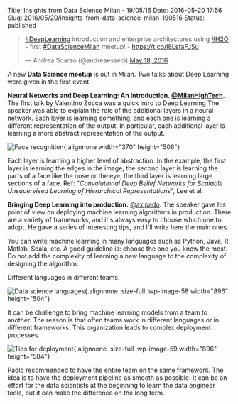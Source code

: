 Title: Insights from Data Science Milan - 19/05/16
Date: 2016-05-20 17:56
Slug: 2016/05/20/insights-from-data-science-milan-190516
Status: published

<blockquote class="twitter-tweet" data-lang="en"><p lang="en" dir="ltr"><a href="https://twitter.com/hashtag/DeepLearning?src=hash">#DeepLearning</a> introduction and enterprise architectures using <a href="https://twitter.com/hashtag/H2O?src=hash">#H2O</a> - first <a href="https://twitter.com/hashtag/DataScienceMilan?src=hash">#DataScienceMilan</a> meetup! - <a href="https://t.co/I8LsfaFJSu">https://t.co/I8LsfaFJSu</a></p>&mdash; Andrea Scarso (@andreaesseci) <a href="https://twitter.com/andreaesseci/status/733044189349482496">May 18, 2016</a></blockquote>
<script async src="//platform.twitter.com/widgets.js" charset="utf-8"></script>

A new **Data Science meetup** is out in Milan. Two talks about Deep
Learning were given in the first event.

**Neural Networks and Deep Learning: An
Introduction. [@MilanHighTech](https://twitter.com/milanhightech).** The
first talk by Valentino Zocca was a quick intro to Deep Learning The
speaker was able to explain the role of the additional layers in a
neural network. Each layer is learning something, and each one is
learning a different representation of the output. In particular, each
additional layer is learning a more abstract representation of the
output.

![Face recognition](https://indico.io/blog/wp-content/uploads/2016/02/cnn_deeper.jpg){.alignnone
width="370" height="506"}

Each layer is learning a higher level of abstraction. In the example,
the first layer is learning the edges in the image; the second layer is
learning the parts of a face like the nose or the eye; the third layer
is learning large sections of a face. Ref: "*Convolutional Deep Belief
Networks for Scalable Unsupervised Learning of Hierarchical
Representations*", Lee et al.

**Bringing Deep Learning into production.**
[@axlpado](https://twitter.com/axlpado). The speaker gave his point of
view on deploying machine learning algorithms in production. There are a
variety of frameworks, and it's always easy to choose which one to
adopt. He gave a series of interesting tips, and I'll write here the
main ones.

You can write machine learning in many languages such as Python, Java,
R, Matlab, Scala, etc. A good guideline is: choose the one you know the
most. Do not add the complexity of learning a new language to the
complexity of designing the algorithm.

Different languages in different teams.

![Data science
languages]({static}/images/20160519_193804-1.jpg){.alignnone
.size-full .wp-image-58 width="896" height="504"}

It can be challenge to bring machine learning models from a team to
another. The reason is that often teams work in different languages or
in different frameworks. This organization leads to complex deployment
processes.

![Tips for
deployment]({static}/images/20160519_194315.jpg){.alignnone
.size-full .wp-image-59 width="896" height="504"}

Paolo recommended to have the entire team on the same framework. The
idea is to have the deployment pipeline as smooth as possible. It can be
an effort for the data scientists at the beginning to learn the data
engineer tools, but it can make the difference on the long term.

 
